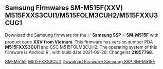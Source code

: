 <h2>Samsung Firmwares SM-M515F(XXV) M515FXXS3CUI1/M515FOLM3CUH2/M515FXXU3CUG1</h2>
Download the Samsung firmware for the ✅ <strong>Samsung SSP </strong> ⭐ <strong>SM-M515F</strong> with product code <strong>XXV</strong> <strong> from Vietnam</strong>. This firmware has version number PDA <strong>M515FXXS3CUI1</strong> and CSC M515FOLM3CUH2. The operating system of this firmware is Android R , with build date 2021-09-28. Changelist <strong>21957768</strong>.


[SM-M515F](https://samfirm.shop/samsung/model/SM-M515F)
[M515FXXS3CUI1](https://samfirm.shop/samsung/pda/M515FXXS3CUI1)
[Download Firmware Samsung SSP SM-M515F](https://samfirm.shop/samsung/firmware/460978)
